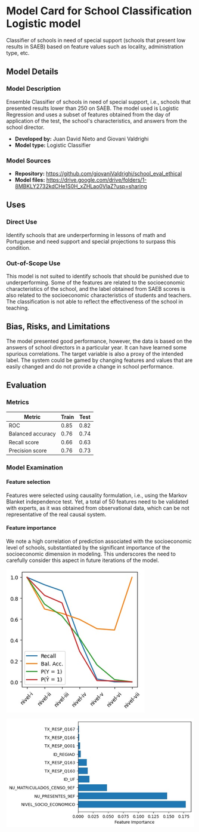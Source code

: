 # Model Card for School Classification Logistic model

<!-- Provide a quick summary of what the model is/does. -->

Classifier of schools in need of special support (schools that present low results in SAEB) based
on feature values such as locality, administration type, etc.

## Model Details

### Model Description

<!-- Provide a longer summary of what this model is. -->

Ensemble Classifier of schools in need of special support, i.e., schools that presented results lower than 250 on SAEB. The model used is Logistic Regression and uses a subset of features obtained from the day of application of the test, the school's characteristics, and answers from the school director.

- **Developed by:** Juan David Nieto and Giovani Valdrighi
- **Model type:** Logistic Classifier

### Model Sources

<!-- Provide the basic links for the model. -->

- **Repository:** https://github.com/giovaniValdrighi/school_eval_ethical
- **Model files:** https://drive.google.com/drive/folders/1-8MBKLY2732kdCHe1S0H_xZHLao0VlaZ?usp=sharing

## Uses

<!-- Address questions around how the model is intended to be used, including the foreseeable users of the model and those affected by the model. -->

### Direct Use

<!-- This section is for the model use without fine-tuning or plugging into a larger ecosystem/app. -->

Identify schools that are underperforming in lessons of math and Portuguese and need support and special projections to surpass this condition.


### Out-of-Scope Use

<!-- This section addresses misuse, malicious use, and uses that the model will not work well for. -->

This model is not suited to identify schools that should be punished due to underperforming.
Some of the features are related to the socioeconomic characteristics of the school, and the label obtained from SAEB scores is also related to the socioeconomic characteristics of students and teachers. 
The classification is not able to reflect the effectiveness of the school in teaching.

## Bias, Risks, and Limitations

<!-- This section is meant to convey both technical and sociotechnical limitations. -->

The model presented good performance, however, the data is based on the answers of school directors in a particular year. It can have learned some spurious correlations. The target variable is also a proxy of the intended label. The system could be gamed by changing features and values that are easily changed and do not provide a change in school performance.


## Evaluation

### Metrics

<!-- These are the evaluation metrics being used, ideally with a description of why. -->

| Metric | Train | Test |
| ---- | ---- | ---- |
| ROC | 0.85 | 0.82 |
| Balanced accuracy | 0.76 | 0.74 |
| Recall score | 0.66 | 0.63 |
| Precision score | 0.76 | 0.73 |

    
### Model Examination

<!-- Relevant interpretability work for the model goes here -->

#### Feature selection

Features were selected using causality formulation, i.e., using the Markov Blanket independence test. Yet, a total of 50 features need to be validated with experts, as it was obtained from observational data, which can be not representative of the real causal system. 

#### Feature importance

We note a high correlation of prediction associated with the socioeconomic level of schools, substantiated by the significant importance of the socioeconomic dimension in modeling. This underscores the need to carefully consider this aspect in future iterations of the model.

![Performance Metrics Across Economic Levels.](figs/perf_by_eco.jpeg)

![Feature selection for some features.](figs/feature_importance.jpeg)
